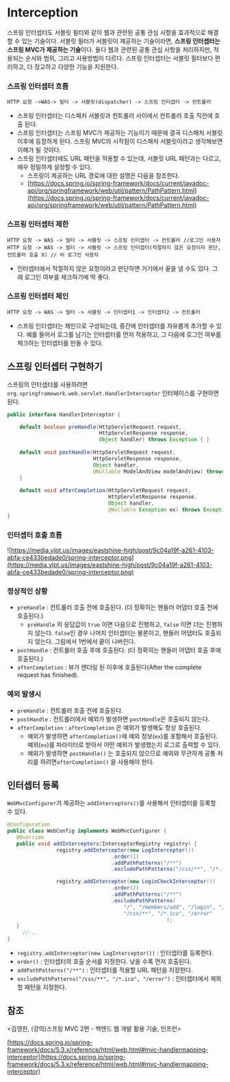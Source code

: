 # Interception

스프링 인터셉터도 서블릿 필터와 같이 웹과 관련된 공통 관심 사항을 효과적으로 해결할 수 있는 기술이다.
서블릿 필터가 서블릿이 제공하는 기술이라면, **스프링 인터셉터는 스프링 MVC가 제공하는 기술**이다. 둘다
웹과 관련된 공통 관심 사항을 처리하지만, 적용되는 순서와 범위, 그리고 사용방법이 다르다. 스프링 인터셉터는 서블릿 필터보다 편리하고, 더 정교하고 다양한 기능을 지원한다.

### 스프링 인터셉터 흐름

```
HTTP 요청 ->WAS-> 필터 -> 서블릿(dispatcher) -> 스프링 인터셉터 -> 컨트롤러
```

- 스프링 인터셉터는 디스패처 서블릿과 컨트롤러 사이에서 컨트롤러 호출 직전에 호출 된다.
- 스프링 인터셉터는 스프링 MVC가 제공하는 기능이기 때문에 결국 디스패처 서블릿 이후에 등장하게 된다.
스프링 MVC의 시작점이 디스패처 서블릿이라고 생각해보면 이해가 될 것이다.
- 스프링 인터셉터에도 URL 패턴을 적용할 수 있는데, 서블릿 URL 패턴과는 다르고, 매우 정밀하게 설정할
수 있다.
    - 스프링이 제공하는 URL 경로에 대한 설명은 다음을 참조한다.
    - [https://docs.spring.io/spring-framework/docs/current/javadoc-api/org/springframework/web/util/pattern/PathPattern.html](https://docs.spring.io/spring-framework/docs/current/javadoc-api/org/springframework/web/util/pattern/PathPattern.html)

### 스프링 인터셉터 제한

```
HTTP 요청 -> WAS -> 필터 -> 서블릿 -> 스프링 인터셉터 -> 컨트롤러 //로그인 사용자
HTTP 요청 -> WAS -> 필터 -> 서블릿 -> 스프링 인터셉터(적절하지 않은 요청이라 판단, 컨트롤러 호출 X) // 비 로그인 사용자
```

- 인터셉터에서 적절하지 않은 요청이라고 판단하면 거기에서 끝을 낼 수도 있다. 그래 로그인 여부를 체크하기에 딱 좋다.

### 스프링 인터셉터 체인

```
HTTP 요청 -> WAS -> 필터 -> 서블릿 -> 인터셉터1 -> 인터셉터2 -> 컨트롤러
```

- 스프링 인터셉터는 체인으로 구성되는데, 중간에 인터셉터를 자유롭게 추가할 수 있다. 예를 들어서 로그를 남기는 인터셉터를 먼저 적용하고, 그 다음에 로그인 여부를 체크하는 인터셉터를 만들 수 있다.

## 스프링 인터셉터 구현하기

스프링의 인터셉터를 사용하려면 `org.springframework.web.servlet.HandlerInterceptor` 인터페이스를 구현하면 된다.

```java
public interface HandlerInterceptor {

    default boolean preHandle(HttpServletRequest request, 
                              HttpServletResponse response, 
                              Object handler) throws Exception { }
    
    default void postHandle(HttpServletRequest request, 
                            HttpServletResponse response, 
                            Object handler,
                            @Nullable ModelAndView modelAndView) throws Exception {
    }
    
    default void afterCompletion(HttpServletRequest request, 
                                 HttpServletResponse response, 
                                 Object handler,
                                 @Nullable Exception ex) throws Exception {}    
}
```

### 인터셉터 호출 흐름

![https://media.vlpt.us/images/eastshine-high/post/9c04a19f-a261-4103-abfa-ce433bedade0/spring-interceptor.png](https://media.vlpt.us/images/eastshine-high/post/9c04a19f-a261-4103-abfa-ce433bedade0/spring-interceptor.png)

### 정상적인 상황

- `preHandle` : 컨트롤러 호출 전에 호출된다. (더 정확히는 핸들러 어댑터 호출 전에 호출된다.)
    - `preHandle` 의 응답값이 `true` 이면 다음으로 진행하고, `false` 이면 더는 진행하지 않는다. `false`인 경우 나머지 인터셉터는 물론이고, 핸들러 어댑터도 호출되지 않는다. 그림에서 1번에서 끝이 나버린다.
- `postHandle` : 컨트롤러 호출 후에 호출된다. (더 정확히는 핸들러 어댑터 호출 후에 호출된다.)
- `afterCompletion` : 뷰가 렌더링 된 이후에 호출된다(After the complete request has finished).

### 예외 발생시

- `preHandle` : 컨트롤러 호출 전에 호출된다.
- `postHandle` : 컨트롤러에서 예외가 발생하면 `postHandle`은 호출되지 않는다.
- `afterCompletion` : `afterCompletion` 은 예외가 발생해도 항상 호출된다.
    - 예외가 발생하면 `afterCompletion()`에 예외 정보(`ex`)를 포함해서 호출된다. 예외(`ex`)를 파라미터로 받아서 어떤 예외가 발생했는지 로그로 출력할 수 있다.
    - 예외가 발생하면 `postHandle()` 는 호출되지 않으므로 예외와 무관하게 공통 처리를 하려면`afterCompletion()` 을 사용해야 한다.

## 인터셉터 등록

`WebMvcConfigurer`가 제공하는 `addInterceptors()`를 사용해서 인터셉터를 등록할 수 있다. 

```java
@Configuration
public class WebConfig implements WebMvcConfigurer {
   @Override
   public void addInterceptors(InterceptorRegistry registry) {
				registry.addInterceptor(new LogInterceptor())
				                  .order(1)
				                  .addPathPatterns("/**")
				                  .excludePathPatterns("/css/**", "/*.ico", "/error");

				registry.addInterceptor(new LoginCheckInterceptor())
				                  .order(2)
				                  .addPathPatterns("/**")
				                  .excludePathPatterns(
			                          "/", "/members/add", "/login", "/logout",
			                          "/css/**", "/*.ico", "/error"
													);
   }
	 //...
}
```

- `registry.addInterceptor(new LogInterceptor())` : 인터셉터를 등록한다.
- `order()` : 인터셉터의 호출 순서를 지정한다. 낮을 수록 먼저 호출된다.
- `addPathPatterns("/**")` : 인터셉터를 적용할 URL 패턴을 지정한다.
- `excludePathPatterns("/css/**", "/*.ico", "/error")` : 인터셉터에서 제외할 패턴을 지정한다.

## 참조

<김영한, (강의)스프링 MVC 2편 - 백엔드 웹 개발 활용 기술, 인프런>

[https://docs.spring.io/spring-framework/docs/5.3.x/reference/html/web.html#mvc-handlermapping-interceptor](https://docs.spring.io/spring-framework/docs/5.3.x/reference/html/web.html#mvc-handlermapping-interceptor)
